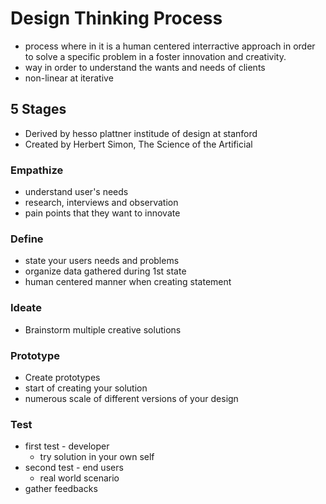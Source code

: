 # Design Thinking Process
- process where in it is a human centered interractive approach in order to solve a specific problem in a foster innovation and creativity.
- way in order to understand the wants and needs of clients
- non-linear at iterative
## 5 Stages
- Derived by hesso plattner institude of design at stanford
- Created by Herbert Simon, The Science of the Artificial
### Empathize
- understand user's needs
- research, interviews and observation
- pain points that they want to innovate
### Define
- state your users needs and problems
- organize data gathered during 1st state
- human centered manner when creating statement
### Ideate
- Brainstorm multiple creative solutions
### Prototype
- Create prototypes
- start of creating your solution
- numerous scale of different versions of your design
### Test
- first test - developer
	- try solution in your own self
- second test - end users
	- real world scenario
- gather feedbacks

